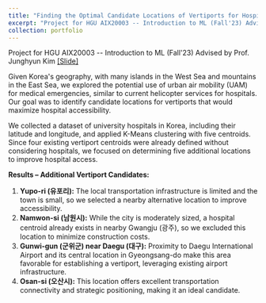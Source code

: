 ```yaml
---
title: "Finding the Optimal Candidate Locations of Vertiports for Hospital Accessibility using K-Means"
excerpt: "Project for HGU AIX20003 -- Introduction to ML (Fall'23) Advised by Prof. Junghyun Kim <a href='https://docs.google.com/presentation/d/1BldVgQSGUzeCSSf-0BxVl2764WyX8mEgviARHuxn_kA/edit?usp=sharing'>[Slide]</a>"
collection: portfolio
---
```



Project for HGU AIX20003 -- Introduction to ML (Fall'23) Advised by Prof. Junghyun Kim <a href='https://docs.google.com/presentation/d/1BldVgQSGUzeCSSf-0BxVl2764WyX8mEgviARHuxn_kA/edit?usp=sharing'>[Slide]</a>

Given Korea's geography, with many islands in the West Sea and mountains in the East Sea, we explored the potential use of urban air mobility (UAM) for medical emergencies, similar to current helicopter services for hospitals. Our goal was to identify candidate locations for vertiports that would maximize hospital accessibility.  

We collected a dataset of university hospitals in Korea, including their latitude and longitude, and applied K-Means clustering with five centroids. Since four existing vertiport centroids were already defined without considering hospitals, we focused on determining five additional locations to improve hospital access.  

**Results – Additional Vertiport Candidates:**  
1. **Yupo-ri (유포리):** The local transportation infrastructure is limited and the town is small, so we selected a nearby alternative location to improve accessibility.  
2. **Namwon-si (남원시):** While the city is moderately sized, a hospital centroid already exists in nearby Gwangju (광주), so we excluded this location to minimize construction costs.  
3. **Gunwi-gun (군위군) near Daegu (대구):** Proximity to Daegu International Airport and its central location in Gyeongsang-do make this area favorable for establishing a vertiport, leveraging existing airport infrastructure.  
4. **Osan-si (오산시):** This location offers excellent transportation connectivity and strategic positioning, making it an ideal candidate.  
